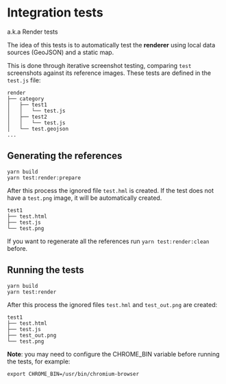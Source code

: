 
# Integration tests

a.k.a Render tests

The idea of this tests is to automatically test the **renderer** using local data sources (GeoJSON) and a static map.

This is done through iterative screenshot testing, comparing `test` screenshots against its reference images. These tests are defined in the `test.js` file:

```
render
├── category
│   ├── test1
│   │   └── test.js
│   ├── test2
│   │   └── test.js
│   └── test.geojson
...
```

## Generating the references

```
yarn build
yarn test:render:prepare
```

After this process the ignored file `test.hml` is created. If the test does not have a `test.png` image, it will be automatically created.

```
test1
├── test.html
├── test.js
└── test.png
```

If you want to regenerate all the references run `yarn test:render:clean` before.

## Running the tests

```
yarn build
yarn test:render
```

After this process the ignored files `test.hml` and `test_out.png` are created:

```
test1
├── test.html
├── test.js
├── test_out.png
└── test.png
```


**Note**: you may need to configure the CHROME_BIN variable before running the tests, for example:

```
export CHROME_BIN=/usr/bin/chromium-browser
```
